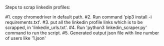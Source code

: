 Steps to scrap linkedin profiles:

#1. copy chromedriver in default path.
#2. Run command 'pip3 install -i requirements.txt'.
#3. put all the linkedin profile links which is to be scrapped, in 'linkedin_urls.txt'.
#4. Run 'python3 linkedin_scraper.py' command to run the script.
#5. Generated output json file with line number of users like '1.json'
